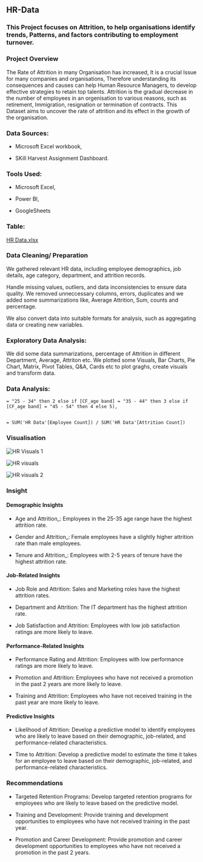 ## HR-Data


### This Project focuses on Attrition, to help organisations identify trends, Patterns, and factors contributing to employment turnover. 


### Project Overview

The Rate of Attrition in many Organisation has increased, It is a crucial Issue for many companies and organisations, Therefore understanding its consequences and causes can help Human Resource Managers, to develop effective strategies to retain top talents. Attrition is the gradual decrease in the number of employees in an orgenisation to various reasons, such as retirement, Immigration, resignation or termination of contracts. This Dataset aims to uncover the rate of attrition and its effect in the growth of the organisation.


### Data Sources: 

- Microsoft Excel workbook,
  
- SKill Harvest Assignment Dashboard.


### Tools Used: 

- Microsoft Excel,

- Power BI,
  
- GoogleSheets

### Table: 


[HR Data.xlsx](https://github.com/user-attachments/files/17909370/HR.Data.xlsx)



### Data Cleaning/ Preparation

We gathered relevant HR data, including employee demographics, job details, age category, department, and attrition records.

Handle missing values, outliers, and data inconsistencies to ensure data quality. We removed unneccessary columns, errors, duplicates and we added some summarizations like, Average Attrition, Sum, counts and percentage.

We also convert data into suitable formats for analysis, such as aggregating data or creating new variables.

### Exploratory Data Analysis: 

We did some data summarizations, percentage of Attrition in different Department, Average, Attriton etc. We plotted some Visuals, Bar Charts, Pie Chart, Matrix, Pivot Tables, Q&A, Cards etc to plot graghs, create visuals and transform data.

### Data Analysis:

``` Power Query
= "25 - 34" then 2 else if [CF_age band] = "35 - 44" then 3 else if [CF_age band] = "45 - 54" then 4 else 5),

```  
```Power BI

= SUM('HR Data'[Employee Count]) / SUM('HR Data'[Attrition Count])

```
### Visualisation

![HR Visuals 1](https://github.com/user-attachments/assets/a113b241-ba68-4190-8d74-c67376f58e43)




![HR visuals](https://github.com/user-attachments/assets/c18e9c58-48d6-48c2-abcc-c49e433c5f7f)




![HR visuals 2](https://github.com/user-attachments/assets/90fd1d12-ee7e-46b5-819e-c455ba328e0e)




### Insight

#### Demographic Insights

- Age and Attrition_: Employees in the 25-35 age range have the highest attrition rate.

- Gender and Attrition_: Female employees have a slightly higher attrition rate than male employees.

- Tenure and Attrition_: Employees with 2-5 years of tenure have the highest attrition rate.

#### Job-Related Insights

- Job Role and Attrition: Sales and Marketing roles have the highest attrition rates.

- Department and Attrition: The IT department has the highest attrition rate.

- Job Satisfaction and Attrition: Employees with low job satisfaction ratings are more likely to leave.


#### Performance-Related Insights

- Performance Rating and Attrition: Employees with low performance ratings are more likely to leave.

- Promotion and Attrition: Employees who have not received a promotion in the past 2 years are more likely to leave.

- Training and Attrition: Employees who have not received training in the past year are more likely to leave.

#### Predictive Insights

- Likelihood of Attrition: Develop a predictive model to identify employees who are likely to leave based on their demographic, job-related, and performance-related characteristics.

- Time to Attrition: Develop a predictive model to estimate the time it takes for an employee to leave based on their demographic, job-related, and performance-related characteristics.

### Recommendations

- Targeted Retention Programs: Develop targeted retention programs for employees who are likely to leave based on the predictive model.

- Training and Development: Provide training and development opportunities to employees who have not received training in the past year.

- Promotion and Career Development: Provide promotion and career development opportunities to employees who have not received a promotion in the past 2 years.


